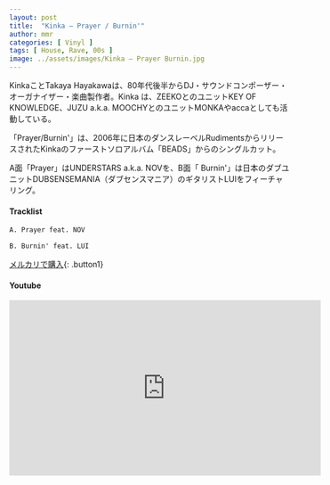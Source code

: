 ```yaml
---
layout: post
title:  "Kinka – Prayer / Burnin'"
author: mmr
categories: [ Vinyl ]
tags: [ House, Rave, 00s ]
image: ../assets/images/Kinka – Prayer Burnin.jpg
---
```


KinkaことTakaya Hayakawaは、80年代後半からDJ・サウンドコンポーザー・オーガナイザー・楽曲製作者。Kinka は、ZEEKOとのユニットKEY OF KNOWLEDGE、JUZU a.k.a. MOOCHYとのユニットMONKAやaccaとしても活動している。

「Prayer/Burnin'」は、2006年に日本のダンスレーベルRudimentsからリリースされたKinkaのファーストソロアルバム「BEADS」からのシングルカット。

A面「Prayer」はUNDERSTARS a.k.a. NOVを、B面「 Burnin'」は日本のダブユニットDUBSENSEMANIA（ダブセンスマニア）のギタリストLUIをフィーチャリング。

#### Tracklist
```md
A. Prayer feat. NOV

B. Burnin' feat. LUI
```

[メルカリで購入](https://jp.mercari.com/item/m26045027698?afid=6142608987){: .button1}

#### Youtube 
<iframe width="560" height="315" src="https://www.youtube.com/embed/hvr5ESIrAjM?si=pD58cg-Lm6myaTgg" title="YouTube video player" frameborder="0" allow="accelerometer; autoplay; clipboard-write; encrypted-media; gyroscope; picture-in-picture; web-share" referrerpolicy="strict-origin-when-cross-origin" allowfullscreen></iframe>
